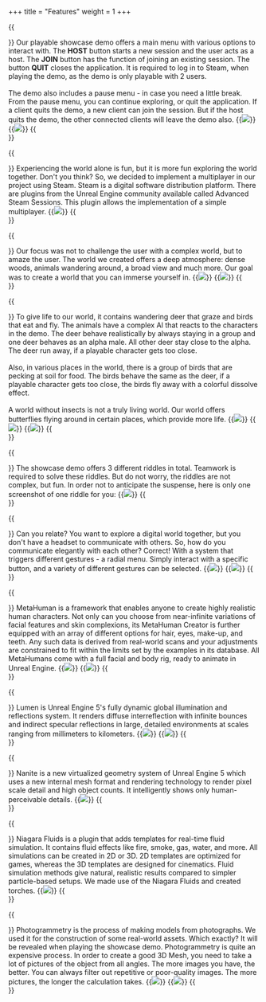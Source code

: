 +++
title = "Features"
weight = 1
+++

{{<section title="Main Menu and Pause Menu">}}
Our playable showcase demo offers a main menu with various options to interact with. The <strong>HOST</strong> button starts a new session and the user acts as a host. The <strong>JOIN</strong> button has the function of joining an existing session. The button <strong>QUIT</strong> closes the application. It is required to log in to Steam, when playing the demo, as the demo is only playable with 2 users.<br></br>
The demo also includes a pause menu - in case you need a little break. From the pause menu, you can continue exploring, or quit the application. If a client quits the demo, a new client can join the session. But if the host quits the demo, the other connected clients will leave the demo also.
{{<image src="main_menu.jpg" caption="Main Menu">}}
{{<image src="pause_menu.jpg" caption="Pause Menu">}}
{{</section>}}

{{<section title="Multiplayer">}}
Experiencing the world alone is fun, but it is more fun exploring the world together. Don't you think? So, we decided to implement a multiplayer in our project using Steam. Steam is a digital software distribution platform. There are plugins from the Unreal Engine community available called Advanced Steam Sessions. This plugin allows the implementation of a simple multiplayer.
{{<image src="mp.jpg" caption="Multiplayer">}}
{{</section>}}

{{<section title="The World">}}
Our focus was not to challenge the user with a complex world, but to amaze the user. The world we created offers a deep atmosphere: dense woods, animals wandering around, a broad view and much more. Our goal was to create a world that you can immerse yourself in.
{{<image src="world1.jpg" caption="The World(1)">}}
{{<image src="world2.jpg" caption="The World(2)">}}
{{</section>}}

{{<section title="The Wildlife">}}
To give life to our world, it contains wandering deer that graze and birds that eat and fly. The animals have a complex AI that reacts to the characters in the demo. The deer behave realistically by always staying in a group and one deer behaves as an alpha male. All other deer stay close to the alpha. The deer run away, if a playable character gets too close.<br><br>
Also, in various places in the world, there is a group of birds that are pecking at soil for food. The birds behave the same as the deer, if a playable character gets too close, the birds fly away with a colorful dissolve effect.<br><br>
A world without insects is not a truly living world. Our world offers butterflies flying around in certain places, which provide more life.
{{<image src="deer.jpg" caption="Deer wandering around">}}
{{<image src="birds.jpg" caption="Birds flying away">}}
{{<image src="butterfly.gif" caption="Colorful butterflies flying around">}}
{{</section>}}

{{<section title="Riddles">}}
The showcase demo offers 3 different riddles in total. Teamwork is required to solve these riddles. But do not worry, the riddles are not complex, but fun. In order not to anticipate the suspense, here is only one screenshot of one riddle for you:
{{<image src="riddle.jpg" caption="3 different riddles waiting for you">}}
{{</section>}}

{{<section title="Radial Menu">}}
Can you relate? You want to explore a digital world together, but you don't have a headset to communicate with others. So, how do you communicate elegantly with each other? Correct! With a system that triggers different gestures - a radial menu. Simply interact with a specific button, and a variety of different gestures can be selected.
{{<image src="emote1.gif" caption="Radial Menu triggers an Animation(1)">}}
{{<image src="emote2.gif" caption="Radial Menu triggers an Animation(2)">}}
{{</section>}}

{{<section title="MetaHuman Characters">}}
MetaHuman is a framework that enables anyone to create highly realistic human characters. Not only can you choose from near-infinite variations of facial features and skin complexions, its MetaHuman Creator is further equipped with an array of different options for hair, eyes, make-up, and teeth. Any such data is derived from real-world scans and your adjustments are constrained to fit within the limits set by the examples in its database. All MetaHumans come with a full facial and body rig, ready to animate in Unreal Engine.
{{<image src="human1.jpg" caption="MetaHuman Character 1">}}
{{<image src="human2.jpg" caption="MetaHuman Character 2">}}
{{</section>}}

{{<section title="Lumen">}}
Lumen is Unreal Engine 5's fully dynamic global illumination and reflections system. It renders diffuse interreflection with infinite bounces and indirect specular reflections in large, detailed environments at scales ranging from millimeters to kilometers.
{{<image src="lumen1.jpg" caption="Lumen(1)">}}
{{<image src="lumen2.jpg" caption="Lumen(2)">}}
{{</section>}}

{{<section title="Nanite">}}
Nanite is a new virtualized geometry system of Unreal Engine 5 which uses a new internal mesh format and rendering technology to render pixel scale detail and high object counts. It intelligently shows only human-perceivable details.
{{<image src="nanite.png" caption="Nanite">}}
{{</section>}}

{{<section title="Niagara Fluids">}}
Niagara Fluids is a plugin that adds templates for real-time fluid simulation. It contains fluid effects like fire, smoke, gas, water, and more. All simulations can be created in 2D or 3D. 2D templates are optimized for games, whereas the 3D templates are designed for cinematics. Fluid simulation methods give natural, realistic results compared to simpler particle-based setups. We made use of the Niagara Fluids and created torches.
{{<image src="torch.gif" caption="Use of Niagara Fluids in our project">}}
{{</section>}}

{{<section title="Photogrammetry">}}
Photogrammetry is the process of making models from photographs. We used it for the construction of some real-world assets. Which exactly? It will be revealed when playing the showcase demo. Photogrammetry is quite an expensive process. In order to create a good 3D Mesh, you need to take a lot of pictures of the object from all angles. The more images you have, the better. You can always filter out repetitive or poor-quality images. The more pictures, the longer the calculation takes.
{{<image src="photo1.jpg" caption="Photogrammetry using Meshroom">}}
{{<image src="photo2.jpg" caption="Refinement using Blender">}}
{{</section>}}